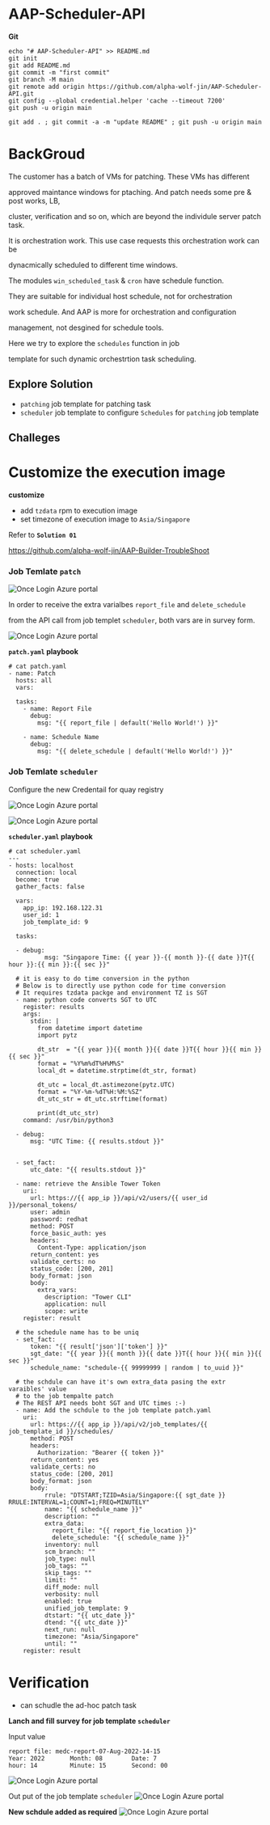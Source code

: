 # AAP-Scheduler-API

**Git**
```
echo "# AAP-Scheduler-API" >> README.md
git init
git add README.md
git commit -m "first commit"
git branch -M main
git remote add origin https://github.com/alpha-wolf-jin/AAP-Scheduler-API.git
git config --global credential.helper 'cache --timeout 7200'
git push -u origin main

git add . ; git commit -a -m "update README" ; git push -u origin main

```

# BackGroud

The customer has a batch of VMs for patching. These VMs has different 

approved maintance windows for ptaching. And patch needs some pre & post works, LB, 

cluster, verification and so on, which are beyond the individule server patch task. 

It is orchestration work. This use case requests this orchestration work can be 

dynacmically scheduled to different time windows.


The modules `win_scheduled_task` & `cron` have schedule function.

They are suitable for individual host schedule, not for orchestration 

work schedule. And AAP is more for orchestration and configuration

management, not desgined for schedule tools.


Here we try to explore the `schedules` function in job 

template for such dynamic orchestrtion task scheduling.



## Explore Solution

- `patching` job template for patching task
- `scheduler` job template to configure `Schedules` for `patching` job template 

## Challeges

# Customize the execution image

**customize**
- add `tzdata` rpm to execution image
- set timezone of execution image to `Asia/Singapore`

Refer to **`Solution 01`**

https://github.com/alpha-wolf-jin/AAP-Builder-TroubleShoot


### Job Temlate `patch`


![Once Login Azure portal](images/scheduler-01.png)

In order to receive the extra varialbes `report_file` and `delete_schedule`

from the API call from job templet `scheduler`, both vars are in survey form.

![Once Login Azure portal](images/scheduler-02.png)


**`patch.yaml` playbook**
```
# cat patch.yaml 
- name: Patch
  hosts: all
  vars:

  tasks:
    - name: Report File
      debug:
        msg: "{{ report_file | default('Hello World!') }}"

    - name: Schedule Name
      debug:
        msg: "{{ delete_schedule | default('Hello World!') }}"
```

### Job Temlate `scheduler`

Configure the new Credentail for quay registry

![Once Login Azure portal](images/scheduler-03.png)


![Once Login Azure portal](images/scheduler-04.png)


**`scheduler.yaml` playbook**
```
# cat scheduler.yaml
---
- hosts: localhost
  connection: local
  become: true
  gather_facts: false

  vars:
    app_ip: 192.168.122.31
    user_id: 1
    job_template_id: 9

  tasks:
 
  - debug:
          msg: "Singapore Time: {{ year }}-{{ month }}-{{ date }}T{{ hour }}:{{ min }}:{{ sec }}"

  # it is easy to do time conversion in the python
  # Below is to directly use python code for time conversion
  # It requires tzdata packge and environment TZ is SGT
  - name: python code converts SGT to UTC
    register: results
    args:
      stdin: |
        from datetime import datetime
        import pytz

        dt_str  = "{{ year }}{{ month }}{{ date }}T{{ hour }}{{ min }}{{ sec }}"
        format = "%Y%m%dT%H%M%S"
        local_dt = datetime.strptime(dt_str, format)

        dt_utc = local_dt.astimezone(pytz.UTC)
        format = "%Y-%m-%dT%H:%M:%SZ"
        dt_utc_str = dt_utc.strftime(format)

        print(dt_utc_str)     
    command: /usr/bin/python3

  - debug:
      msg: "UTC Time: {{ results.stdout }}"


  - set_fact:
      utc_date: "{{ results.stdout }}"

  - name: retrieve the Ansible Tower Token
    uri:
      url: https://{{ app_ip }}/api/v2/users/{{ user_id }}/personal_tokens/
      user: admin
      password: redhat
      method: POST
      force_basic_auth: yes
      headers:
        Content-Type: application/json
      return_content: yes
      validate_certs: no
      status_code: [200, 201]
      body_format: json
      body:
        extra_vars:
          description: "Tower CLI"
          application: null
          scope: write
    register: result

  # the schedule name has to be uniq
  - set_fact:
      token: "{{ result['json']['token'] }}"
      sgt_date: "{{ year }}{{ month }}{{ date }}T{{ hour }}{{ min }}{{ sec }}"
      schedule_name: "schedule-{{ 99999999 | random | to_uuid }}"

  # the schdule can have it's own extra_data pasing the extr varaibles' value
  # to the job tempalte patch
  # The REST API needs boht SGT and UTC times :-)
  - name: Add the schdule to the job template patch.yaml
    uri:
      url: https://{{ app_ip }}/api/v2/job_templates/{{ job_template_id }}/schedules/
      method: POST
      headers:
        Authorization: "Bearer {{ token }}" 
      return_content: yes
      validate_certs: no
      status_code: [200, 201]
      body_format: json
      body:
          rrule: "DTSTART;TZID=Asia/Singapore:{{ sgt_date }} RRULE:INTERVAL=1;COUNT=1;FREQ=MINUTELY"
          name: "{{ schedule_name }}"
          description: ""
          extra_data: 
            report_file: "{{ report_fie_location }}"
            delete_schedule: "{{ schedule_name }}"
          inventory: null
          scm_branch: ""
          job_type: null
          job_tags: ""
          skip_tags: ""
          limit: ""
          diff_mode: null
          verbosity: null
          enabled: true
          unified_job_template: 9
          dtstart: "{{ utc_date }}"
          dtend: "{{ utc_date }}"
          next_run: null
          timezone: "Asia/Singapore"
          until: ""
    register: result

```

# Verification

- can schudle the ad-hoc patch task


**Lanch and fill survey for job template `scheduler`**

Input value
```
report file: medc-report-07-Aug-2022-14-15
Year: 2022       Month: 08        Date: 7
hour: 14         Minute: 15       Second: 00
```
![Once Login Azure portal](images/scheduler-05.png)

Out put of the job template `scheduler`
![Once Login Azure portal](images/scheduler-06.png)

**New schdule added as required**
![Once Login Azure portal](images/scheduler-07.png)

